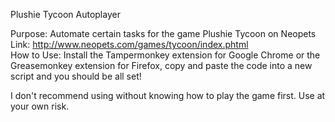 Plushie Tycoon Autoplayer  

Purpose: Automate certain tasks for the game Plushie Tycoon on Neopets  
Link: http://www.neopets.com/games/tycoon/index.phtml  
How to Use: Install the Tampermonkey extension for Google Chrome or the Greasemonkey extension for Firefox, copy and paste the code into a new script and you should be all set!  

I don't recommend using without knowing how to play the game first. Use at your own risk.  
